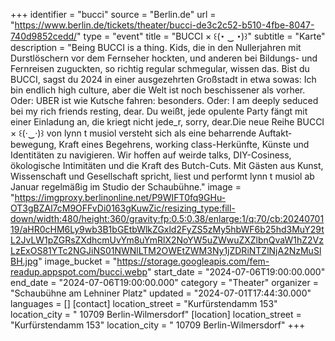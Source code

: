 +++
identifier = "bucci"
source = "Berlin.de"
url = "https://www.berlin.de/tickets/theater/bucci-de3c2c52-b510-4fbe-8047-740d9852cedd/"
type = "event"
title = "BUCCI × ꒰(･ ‿ ･)꒱"
subtitle = "Karte"
description = "Being BUCCI is a thing. Kids, die in den Nullerjahren mit Durstlöschern vor dem Fernseher hockten, und anderen bei Bildungs- und Fernreisen zuguckten, so richtig regular schmegular, wissen das. Bist du BUCCI, sagst du 2024 in einer ausgezehrten Großstadt in etwa sowas: Ich bin endlich high culture, aber die Welt ist noch beschissener als vorher. Oder: UBER ist wie Kutsche fahren: besonders. Oder: I am deeply seduced bei my rich friends resting, dear. Du weißt, jede opulente Party fängt mit einer Einladung an, die kriegt nicht jede_r, sorry, dear.Die neue Reihe BUCCI × ꒰(·‿·)꒱ von lynn t musiol versteht sich als eine beharrende Auftakt­ bewegung, Kraft eines Begehrens, working class-Herkünfte, Künste und Identitäten zu navigieren. Wir hoffen auf weirde talks, DIY-Cosiness, ökologische Intimitäten und die Kraft des Butch-Cuts. Mit Gästen aus Kunst, Wissenschaft und Gesellschaft spricht, liest und performt lynn t musiol ab Januar regelmäßig im Studio der Schaubühne."
image = "https://imgproxy.berlinonline.net/P9WIFT0fq9GHu-OT3gBZAl7cM9OFFvDi0163gKuwZic/resizing_type:fill-down/width:480/height:360/gravity:fp:0.5:0.38/enlarge:1/q:70/cb:2024070119/aHR0cHM6Ly9wb3B1bGEtbWlkZGxld2FyZS5zMy5hbWF6b25hd3MuY29tL2JvLW1pZGRsZXdhcmUvYm8uYmRlX2NoYW5uZWwuZXZlbnQvaW1hZ2VzLzExOS81YTc2NGJiNS01NWNlLTM2OWEtZWM3Ny1jZDRiNTZlNjA2NzMuSlBH.jpg"
image_bucket = "https://storage.googleapis.com/fem-readup.appspot.com/bucci.webp"
start_date = "2024-07-06T19:00:00.000"
end_date = "2024-07-06T19:00:00.000"
category = "Theater"
organizer = "Schaubühne am Lehniner Platz"
updated = "2024-07-01T17:44:30.000"
languages = []
[contact]
location_street = "Kurfürstendamm 153"
location_city = " 10709 Berlin-Wilmersdorf"
[location]
location_street = "Kurfürstendamm 153"
location_city = " 10709 Berlin-Wilmersdorf"
+++